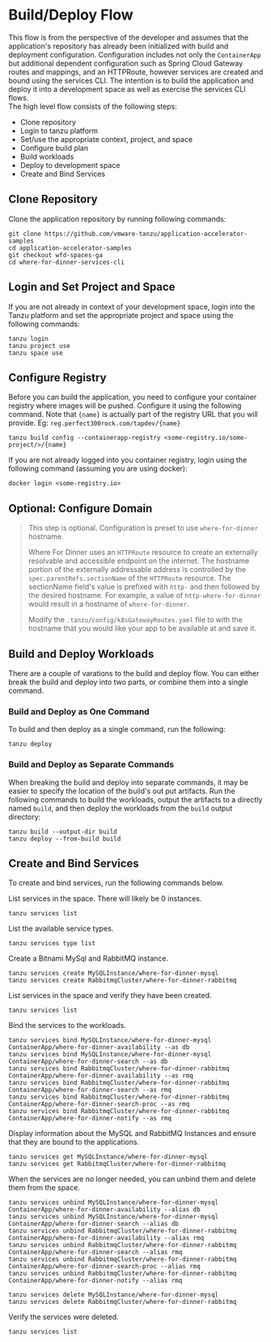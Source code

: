 # Build/Deploy Flow

This flow is from the perspective of the developer and assumes that the application's repository has already been initialized with build and deployment
configuration.  Configuration includes not only the `ContainerApp` but additional dependent configuration such as Spring Cloud Gateway routes and mappings, 
and an HTTPRoute, however services are created and bound using the services CLI. The intention is to build the application and deploy it into a development space as
well as exercise the services CLI flows.  
The high level flow consists of the following steps:

* Clone repository
* Login to tanzu platform
* Set/use the appropriate context, project, and space
* Configure build plan
* Build workloads
* Deploy to development space
* Create and Bind Services

## Clone Repository

Clone the application repository by running following commands:

```
git clone https://github.com/vmware-tanzu/application-accelerator-samples
cd application-accelerator-samples
git checkout wfd-spaces-ga
cd where-for-dinner-services-cli
```

## Login and Set Project and Space

If you are not already in context of your development space, login into the Tanzu platform and set the appropriate project and space using the following commands:

```
tanzu login
tanzu project use
tanzu space use
```

## Configure Registry

Before you can build the application, you need to configure your container registry where images will be pushed.
Configure it using the following command.  Note that `{name}` is actually part of the registry URL that you will provide.  Eg: `reg.perfect300rock.com/tapdev/{name}`

```
tanzu build config --containerapp-registry <some-registry.io/some-project/>/{name}
```

If you are not already logged into you container registry, login using the following command (assuming you are using docker):

```
docker login <some-registry.io>
```

## Optional: Configure Domain

> This step is optional. Configuration is preset to use `where-for-dinner` hostname.
> 
> Where For Dinner uses an `HTTPRoute` resource to create an externally resolvable and accessible endpoint on the internet.  The hostname portion of the externally 
addressable address is controlled by the `spec.parentRefs.sectionName` of the `HTTPRoute` resource.  The sectionName field's value is prefixed with `http-` and then 
followed by the desired hostname.  For example, a value of `http-where-for-dinner` would result in a hostname of `where-for-dinner`.
> 
> Modify the `.tanzu/config/k8sGatewayRoutes.yaml` file to with the hostname that you would like your app to be available at and save it.

## Build and Deploy Workloads

There are a couple of varations to the build and deploy flow.  You can either break the build and deploy into two parts, or combine them into a single command.


### Build and Deploy as One Command

To build and then deploy as a single command, run the following:

```
tanzu deploy
```

### Build and Deploy as Separate Commands

When breaking the build and deploy into separate commands, it may be easier to specify the location of the build's out put artifacts.  Run the following commands to
build the workloads, output the artifacts to a directly named `build`, and then deploy the workloads from the `build` output directory:

```
tanzu build --output-dir build
tanzu deploy --from-build build
```

## Create and Bind Services

To create and bind services, run the following commands below.


List services in the space.  There will likely be 0 instances.

```
tanzu services list
```

List the available service types.

```
tanzu services type list
```

Create a Bitnami MySql and RabbitMQ instance.

```
tanzu services create MySQLInstance/where-for-dinner-mysql
tanzu services create RabbitmqCluster/where-for-dinner-rabbitmq
```

List services in the space and verify they have been created.

```
tanzu services list
```

Bind the services to the workloads.

```
tanzu services bind MySQLInstance/where-for-dinner-mysql ContainerApp/where-for-dinner-availability --as db
tanzu services bind MySQLInstance/where-for-dinner-mysql ContainerApp/where-for-dinner-search --as db
tanzu services bind RabbitmqCluster/where-for-dinner-rabbitmq ContainerApp/where-for-dinner-availability --as rmq
tanzu services bind RabbitmqCluster/where-for-dinner-rabbitmq ContainerApp/where-for-dinner-search --as rmq
tanzu services bind RabbitmqCluster/where-for-dinner-rabbitmq ContainerApp/where-for-dinner-search-proc --as rmq
tanzu services bind RabbitmqCluster/where-for-dinner-rabbitmq ContainerApp/where-for-dinner-notify --as rmq
```

Display information about the MySQL and RabbitMQ Instances and ensure that they are bound to the applications.

```
tanzu services get MySQLInstance/where-for-dinner-mysql
tanzu services get RabbitmqCluster/where-for-dinner-rabbitmq
```

When the services are no longer needed, you can unbind them and delete them from the space.

```
tanzu services unbind MySQLInstance/where-for-dinner-mysql ContainerApp/where-for-dinner-availability --alias db
tanzu services unbind MySQLInstance/where-for-dinner-mysql ContainerApp/where-for-dinner-search --alias db
tanzu services unbind RabbitmqCluster/where-for-dinner-rabbitmq ContainerApp/where-for-dinner-availability --alias rmq
tanzu services unbind RabbitmqCluster/where-for-dinner-rabbitmq ContainerApp/where-for-dinner-search --alias rmq
tanzu services unbind RabbitmqCluster/where-for-dinner-rabbitmq ContainerApp/where-for-dinner-search-proc --alias rmq
tanzu services unbind RabbitmqCluster/where-for-dinner-rabbitmq ContainerApp/where-for-dinner-notify --alias rmq

tanzu services delete MySQLInstance/where-for-dinner-mysql
tanzu services delete RabbitmqCluster/where-for-dinner-rabbitmq
```

Verify the services were deleted.

```
tanzu services list
```

